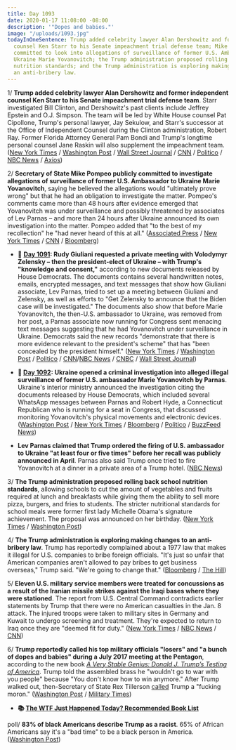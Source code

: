 ```yaml
---
title: Day 1093
date: 2020-01-17 11:08:00 -08:00
description: '"Dopes and babies."'
image: "/uploads/1093.jpg"
todayInOneSentence: Trump added celebrity lawyer Alan Dershowitz and former independent
  counsel Ken Starr to his Senate impeachment trial defense team; Mike Pompeo publicly
  committed to look into allegations of surveillance of former U.S. Ambassador to
  Ukraine Marie Yovanovitch; the Trump administration proposed rolling back school
  nutrition standards; and the Trump administration is exploring making changes to
  an anti-bribery law.
---
```


1/ **Trump added celebrity lawyer Alan Dershowitz and former independent counsel Ken Starr to his Senate impeachment trial defense team**. Starr investigated Bill Clinton, and Dershowitz's past clients include Jeffrey Epstein and O.J. Simpson. The team will be led by White House counsel Pat Cipollone, Trump's personal lawyer, Jay Sekulow, and Starr's successor at the Office of Independent Counsel during the Clinton administration, Robert Ray. Former Florida Attorney General Pam Bondi and Trump's longtime personal counsel Jane Raskin will also supplement the impeachment team. ([New York Times](https://www.nytimes.com/2020/01/17/us/politics/trump-impeachment-lawyers-starr-dershowitz.html) / [Washington Post](https://www.washingtonpost.com/politics/impeachment-trial-live-updates/2020/01/17/df59d410-3917-11ea-bb7b-265f4554af6d_story.html) / [Wall Street Journal](https://www.wsj.com/articles/trump-impeachment-team-for-trial-to-include-ken-starr-alan-dershowitz-11579273273) / [CNN](https://www.cnn.com/2020/01/17/politics/donald-trump-impeachment-legal-team-alan-dershowitz-ken-starr/) / [Politico](https://www.politico.com/news/2020/01/17/trump-impeachment-team-kenneth-starr-alan-dershowitz-100429) / [NBC News](https://www.nbcnews.com/politics/trump-impeachment-inquiry/trump-impeachment-defense-team-expected-include-ken-starr-alan-dershowitz-n1117746) / [Axios](https://www.axios.com/donald-trump-impeachment-legal-team-8132aac5-544e-433c-83c5-e9262286e612.html))

2/ **Secretary of State Mike Pompeo publicly committed to investigate allegations of surveillance of former U.S. Ambassador to Ukraine Marie Yovanovitch**, saying he believed the allegations would "ultimately prove wrong" but that he had an obligation to investigate the matter. Pompeo's comments came more than 48 hours after evidence emerged that Yovanovitch was under surveillance and possibly threatened by associates of Lev Parnas – and more than 24 hours after Ukraine announced its own investigation into the matter. Pompeo added that "to the best of my recollection" he "had never heard of this at all." ([Associated Press](https://apnews.com/c46e171bf48e11c4b251458fed9007f6) / [New York Times](https://www.nytimes.com/2020/01/17/us/politics/pompeo-ukraine-surveillance.html) / [CNN](https://www.cnn.com/2020/01/17/politics/pompeo-yovanovitch-surveillance/index.html) / [Bloomberg](https://www.bloomberg.com/news/articles/2020-01-17/weekend-briefs-promise-window-into-trial-impeachment-update))

* 📌 **[Day 1091](https://whatthefuckjusthappenedtoday.com/2020/01/15/day-1091/#2-rudy-giuliani-requested-a-private): Rudy Giuliani requested a private meeting with Volodymyr Zelensky – then the president-elect of Ukraine – with Trump's "knowledge and consent,"** according to new documents released by House Democrats. The documents contains several handwritten notes, emails, encrypted messages, and text messages that show how Giuliani associate, Lev Parnas, tried to set up a meeting between Giuliani and Zelensky, as well as efforts to "Get Zelensky to announce that the Biden case will be investigated." The documents also show that before Marie Yovanovitch, the then-U.S. ambassador to Ukraine, was removed from her post, a Parnas associate now running for Congress sent menacing text messages suggesting that he had Yovanovitch under surveillance in Ukraine. Democrats said the new records "demonstrate that there is more evidence relevant to the president's scheme" that has "been concealed by the president himself." ([New York Times](https://www.nytimes.com/2020/01/14/us/politics/trump-impeachment-articles.html) / [Washington Post](https://www.washingtonpost.com/politics/ukraine-prosecutor-offered-information-related-to-biden-in-exchange-for-ambassadors-ouster-newly-released-materials-show/2020/01/14/cc45d19e-371e-11ea-9541-9107303481a4_story.html) / [Politico](https://www.politico.com/news/2020/01/14/house-dems-release-new-impeachment-evidence-related-to-indicted-giuliani-associate-098854) / [CNN](https://www.cnn.com/2020/01/14/politics/lev-parnas-documents-house-investigators/index.html)/[NBC News](https://www.nbcnews.com/politics/trump-impeachment-inquiry/giuliani-sought-private-meeting-ukrainian-president-documents-show-n1115691) / [CNBC](https://www.cnbc.com/2020/01/14/trump-impeachment-evidence-giuliani-requested-meeting-with-ukraine-president.html) / [Wall Street Journal](https://www.wsj.com/articles/new-documents-from-giuliani-associate-parnas-submitted-for-impeachment-trial-11579048547))

* **📌 [Day 1092](https://whatthefuckjusthappenedtoday.com/2020/01/16/day-1092/#ukraine-opened-a-criminal-investigat): Ukraine opened a criminal investigation into alleged illegal surveillance of former U.S. ambassador Marie Yovanovitch by Parnas**. Ukraine's interior ministry announced the investigation citing the documents released by House Democrats, which included several WhatsApp messages between Parnas and Robert Hyde, a Connecticut Republican who is running for a seat in Congress, that discussed monitoring Yovanovitch's physical movements and electronic devices. ([Washington Post](https://www.washingtonpost.com/world/europe/ukraine-opens-probe-into-possible-surveillance-of-us-ambassador-yovanovitch/2020/01/16/a5ae3e82-3862-11ea-a1ff-c48c1d59a4a1_story.html) / [New York Times](https://www.nytimes.com/2020/01/16/world/europe/ukraine-yovanovitch-investigation.html) / [Bloomberg](https://www.bloomberg.com/news/articles/2020-01-16/ukraine-probes-alleged-yovanovitch-surveillance-and-burisma-hack) / [Politico](https://www.politico.eu/article/ukraine-probes-possible-surveillance-of-us-ambassador/) / [BuzzFeed News](https://www.buzzfeednews.com/article/christopherm51/ukraine-impeachment-lev-parnas-marie-yovanovitch))

* **Lev Parnas claimed that Trump ordered the firing of U.S. ambassador to Ukraine "at least four or five times" before her recall was publicly announced in April**. Parnas also said Trump once tried to fire Yovanovitch at a dinner in a private area of a Trump hotel. ([NBC News](https://www.nbcnews.com/politics/politics-news/indicted-giuliani-associate-parnas-claims-trump-ordered-ukraine-ambassador-s-n1117541))

3/ **The Trump administration proposed rolling back school nutrition standards**, allowing schools to cut the amount of vegetables and fruits required at lunch and breakfasts while giving them the ability to sell more pizza, burgers, and fries to students. The stricter nutritional standards for school meals were former first lady Michelle Obama's signature achievement. The proposal was announced on her birthday. ([New York Times](https://www.nytimes.com/2020/01/17/us/politics/michelle-obama-school-nutrition-trump.html) / [Washington Post](https://www.washingtonpost.com/business/2020/01/17/usda-proposes-changing-school-menus-allow-more-fries-pizza-fewer-vegetables-fruits-reversing-michelle-obama-effort/))

4/ **The Trump administration is exploring making changes to an anti-bribery law**. Trump has reportedly complained about a 1977 law that makes it illegal for U.S. companies to bribe foreign officials. "It's just so unfair that American companies aren't allowed to pay bribes to get business overseas," Trump said. "We're going to change that." ([Bloomberg](https://www.bloomberg.com/news/articles/2020-01-17/white-house-considers-changes-to-law-banning-overseas-bribes) / [The Hill](https://thehill.com/homenews/administration/478846-kudlow-says-trump-looking-at-reforming-law-on-bribing-foreign))

5/ **Eleven U.S. military service members were treated for concussions as a result of the Iranian missile strikes against the Iraqi bases where they were stationed**. The report from U.S. Central Command contradicts earlier statements by Trump that there were no American casualties in the Jan. 8 attack. The injured troops were taken to military sites in Germany and Kuwait to undergo screening and treatment. They're expected to return to Iraq once they are "deemed fit for duty." ([New York Times](https://www.nytimes.com/2020/01/17/world/middleeast/iran-strike-americans.html) / [NBC News](https://www.nbcnews.com/news/us-news/u-s-service-members-treated-concussions-after-iranian-missile-strikes-n1117556) / [CNN](https://www.cnn.com/2020/01/16/politics/service-members-injured-iran-strike/index.html))

6/ **Trump reportedly called his top military officials "losers" and "a bunch of dopes and babies" during a July 2017 meeting at the Pentagon**, according to the new book *[A Very Stable Genius: Donald J. Trump’s Testing of America](https://www.amazon.com/Very-Stable-Genius-Testing-America/dp/1984877496/ref=as_li_ss_tl?keywords=a\+very\+stable\+genius&qid=1578582466&sr=8-1&linkCode=ll1&tag=wtfjht-20&linkId=3526c702b2f572dec99c5e4dac209f6f&language=en_US)*. Trump told the assembled brass he "wouldn't go to war with you people" because "You don't know how to win anymore." After Trump walked out, then-Secretary of State Rex Tillerson [called](https://whatthefuckjusthappenedtoday.com/2017/10/04/day-258/#1-rex-tillerson-reportedly-called-tr) Trump a "fucking moron." ([Washington Post](https://www.washingtonpost.com/politics/youre-a-bunch-of-dopes-and-babies-inside-trumps-stunning-tirade-against-generals/2020/01/16/d6dbb8a6-387e-11ea-bb7b-265f4554af6d_story.html) / [Military Times](https://www.militarytimes.com/news/pentagon-congress/2020/01/17/trump-blasted-top-military-generals-as-a-bunch-of-dopes-and-babies-according-to-new-book/))

* **📚 [The WTF Just Happened Today? Recommended Book List](https://www.amazon.com/shop/matt_kiser?listId=MX8CHE4TE8JY)**

poll/ **83% of black Americans describe Trump as a racist**. 65% of African Americans say it's a "bad time" to be a black person in America. ([Washington Post](https://www.washingtonpost.com/politics/black-americans-deeply-pessimistic-about-country-under-president-who-more-than-8-in-10-describe-as-a-racist-post-ipsos-poll-finds/2020/01/16/134b705c-37de-11ea-bb7b-265f4554af6d_story.html))